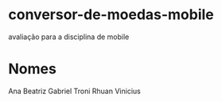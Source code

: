 # conversor-de-moedas-mobile
avaliação para a disciplina de mobile

# Nomes
Ana Beatriz 
Gabriel Troni
Rhuan Vinicius
